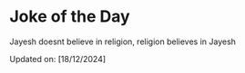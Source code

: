 # Joke of the Day

<!-- #joke -->
Jayesh doesnt believe in religion, religion believes in Jayesh

Updated on: [18/12/2024]
<!-- #jokeEnd -->